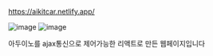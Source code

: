 https://aikitcar.netlify.app/

![image](https://user-images.githubusercontent.com/61266176/176603418-337aa2a7-3fd7-482d-81c0-e51739d9448d.png)
![image](https://user-images.githubusercontent.com/61266176/176603436-5e5a338e-99e2-4b65-93b2-4dd0216979c8.png)


아두이노를 ajax통신으로 제어가능한 리액트로 만든 웹페이지입니다
